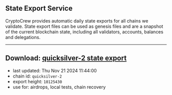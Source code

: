 ## State Export Service
CryptoCrew provides automatic daily state exports for all chains we validate. State export files can be used as genesis files and are a snapshot of the current blockchain state, including all validators, accounts, balances and delegations.

---
**Download: [quicksilver-2 state export](https://dl-eu2.ccvalidators.com/SERVICE/quicksilver/quicksilver-2_export_10125430.json)**
---

- last updated: Thu Nov 21 2024 11:44:00
- chain id: `quicksilver-2`
- export height: `10125430`
- use for: airdrops, local tests, chain recovery
